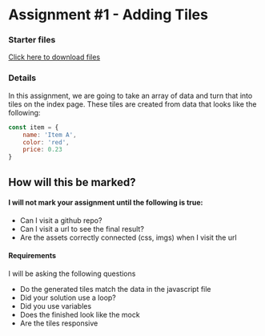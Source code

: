 # Assignment #1 - Adding Tiles

### Starter files
[Click here to download files](https://htmlbasicsresources.s3.amazonaws.com/js-assignment1.zip)


### Details

In this assignment, we are going to take an array of data and turn that into tiles on the index page.
These tiles are created from data that looks like the following:

```js
const item = {
    name: 'Item A',
    color: 'red',
    price: 0.23
}
```

## How will this be marked?

#### I will not mark your assignment until the following is true:

-   Can I visit a github repo?
-   Can I visit a url to see the final result?
- Are the assets correctly connected (css, imgs) when I visit the url

#### Requirements

I will be asking the following questions

-   Do the generated tiles match the data in the javascript file
-   Did your solution use a loop?
-   Did you use variables
-   Does the finished look like the mock
-   Are the tiles responsive


